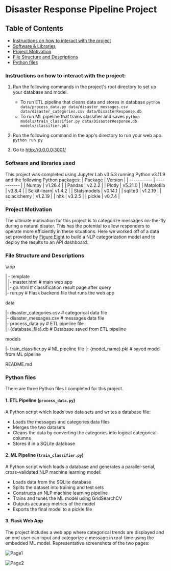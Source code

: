# Disaster Response Pipeline Project

## Table of Contents
 * [Instructions on how to interact with the project](#instructions-on-how-to-interact-with-the-project)
 * [Software & Libraries](#software-and-libraries-used)
 * [Project Motivation](#project-motivation)
 * [File Structure and Descriptions](#file-structure-and-descriptions)
 * [Python files](#python-files)
 
### Instructions on how to interact with the project:
1. Run the following commands in the project's root directory to set up your database and model.

    - To run ETL pipeline that cleans data and stores in database
        `python data/process_data.py data/disaster_messages.csv data/disaster_categories.csv data/DisasterResponse.db`
    - To run ML pipeline that trains classifier and saves
        `python models/train_classifier.py data/DisasterResponse.db models/classifier.pkl`

2. Run the following command in the app's directory to run your web app.
    `python run.py`

3. Go to http://0.0.0.0:3001/

### Software and libraries used

This project was completed using Jupyter Lab v3.5.3 running Python v3.11.9 and the following Python packages:
| Package     |   Version   |
| ----------- | ----------- |
| Numpy       |   v1.26.4   |
| Pandas      |   v2.2.2    |
| Plotly      |   v5.21.0   |
| Matplotlib  |   v3.8.4    |
| Scikit-learn|   v1.4.2    |
| Statsmodels |    v0.14.1  |
| sqlite3     | v1.2.19 |
| sqlaclchemy | v1.2.19 |
| nltk        | v3.2.5 |
| pickle      | v0.7.4 |

### Project Motivation
The ultimate motivation for this project is to categorize messages on-the-fly during a natural disater. This has the potential to allow responders to operate more efficiently in these situations. Here we worked off of a data set provided by [Figure Eight](https://appen.com/) to build a NLP categorization model and to deploy the results to an API dashboard.

### File Structure and Descriptions
\app    

| - template    
| |- master.html # main web app    
| |- go.html # classification result page after query    
|- run.py # Flask backend file that runs the web app    


data    

|- disaster_categories.csv # categorical data file    
|- disaster_messages.csv # messages data file    
|- process_data.py # ETL pipeline file  
|- {database_file}.db # Database saved from ETL pipeline   


models   

|- train_classifier.py # ML pipeline file 
|- {model_name}.pkl # saved model from ML pipeline  


README.md    

### Python files
There are three Python files I completed for this project. 

#### 1. ETL Pipeline (`process_data.py`)
A Python script which loads two data sets and writes a database file:

 - Loads the messages and categories data files
 - Merges the two datasets
 - Cleans the data by converting the categories into logical categorical columns
 - Stores it in a SQLite database
  
#### 2. ML Pipeline (`train_classifier.py`)
A Python script which loads a database and generates a parallel-serial, cross-validated NLP machine learning model:

 - Loads data from the SQLite database
 - Splits the dataset into training and test sets
 - Constructs an NLP machine learning pipeline
 - Trains and tunes the ML model using GridSearchCV
 - Outputs accuracy metrics of the model
 - Exports the final model to a pickle file
 
#### 3. Flask Web App
The project includes a web app where categorical trends are displayed and an end user can input and categorize a message in real-time using the embedded ML model. 
Representative screenshots of the two pages:

![Page1](/images/Page_1.png)


![Page2](/images/Page_2.png)
